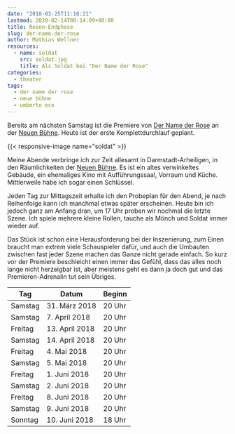 ```yaml
---
date: "2018-03-25T11:16:21"
lastmod: 2020-02-14T00:14:09+00:00
title: Rosen-Endphase
slug: der-name-der-rose
author: Mathias Wellner
resources:
  - name: soldat
    src: soldat.jpg
    title: Als Soldat bei "Der Name der Rose"
categories:
  - theater
tags:
  - der name der rose
  - neue bühne
  - umberto eco
---
```

Bereits am nächsten Samstag ist die Premiere von [Der Name der Rose](https://de.wikipedia.org/wiki/Der_Name_der_Rose) an der [Neuen Bühne](http://www.neue-buehne.de/). Heute ist der erste Komplettdurchlauf geplant. 

<!--more-->

{{< responsive-image name="soldat" >}}

Meine Abende verbringe ich zur Zeit allesamt in Darmstadt-Arheiligen, in den Räumlichkeiten der [Neuen Bühne](http://www.neue-buehne.de/). Es ist ein altes verwinkeltes Gebäude, ein ehemaliges Kino mit Aufführungssaal, Vorraum und Küche. Mittlerweile habe ich sogar einen Schlüssel. 

Jeden Tag zur Mittagszeit erhalte ich den Probeplan für den Abend, je nach Reihenfolge kann ich manchmal etwas später erscheinen. Heute bin ich jedoch ganz am Anfang dran, um 17 Uhr proben wir nochmal die letzte Szene. Ich spiele mehrere kleine Rollen, tauche als Mönch und Soldat immer wieder auf. 

Das Stück ist schon eine Herausforderung bei der Inszenierung, zum Einen braucht man extrem viele Schauspieler dafür, und auch die Umbauten zwischen fast jeder Szene machen das Ganze nicht gerade einfach. So kurz vor der Premiere beschleicht einen immer das Gefühl, dass das alles noch lange nicht herzeigbar ist, aber meistens geht es dann ja doch gut und das Premieren-Adrenalin tut sein Übriges. 

<table class="table table-striped" style="max-width: 25rem;">
  <thead>
    <tr>
      <th>Tag</th>
      <th>Datum</th>
      <th>Beginn</th>
    </tr>
  </thead>
  <tbody>
    <tr>
      <td>Samstag</td>
      <td>31. März 2018</td>
      <td>20 Uhr</td>
    </tr>
    <tr>
      <td>Samstag</td>
      <td>7. April 2018</td>
      <td>20 Uhr</td>
    </tr>
    <tr>
      <td>Freitag</td>
      <td>13. April 2018</td>
      <td>20 Uhr</td>
    </tr>
    <tr>
      <td>Samstag</td>
      <td>14. April 2018</td>
      <td>20 Uhr</td>
    </tr>
    <tr>
      <td>Freitag</td>
      <td>4. Mai 2018</td>
      <td>20 Uhr</td>
    </tr>
    <tr>
      <td>Samstag</td>
      <td>5. Mai 2018</td>
      <td>20 Uhr</td>
    </tr>
    <tr>
      <td>Freitag</td>
      <td>1. Juni 2018</td>
      <td>20 Uhr</td>
    </tr>
    <tr>
      <td>Samstag</td>
      <td>2. Juni 2018</td>
      <td>20 Uhr</td>
    </tr>
    <tr>
      <td>Freitag</td>
      <td>8. Juni 2018</td>
      <td>20 Uhr</td>
    </tr>
    <tr>
      <td>Samstag</td>
      <td>9. Juni 2018</td>
      <td>20 Uhr</td>
    </tr>
    <tr>
      <td>Sonntag</td>
      <td>10. Juni 2018</td>
      <td>18 Uhr</td>
    </tr>
  </tbody>
</table>